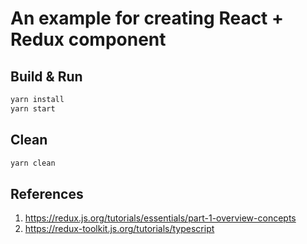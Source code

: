 # An example for creating React + Redux component
## Build & Run
```bash
yarn install
yarn start
```

## Clean
```bash
yarn clean
```

## References
1. https://redux.js.org/tutorials/essentials/part-1-overview-concepts
2. https://redux-toolkit.js.org/tutorials/typescript

